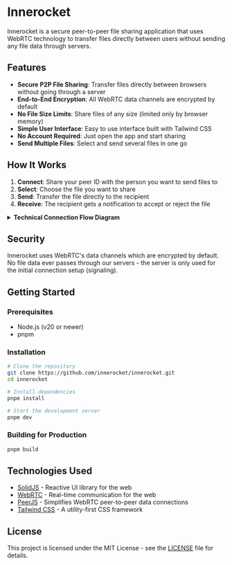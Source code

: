# Innerocket

Innerocket is a secure peer-to-peer file sharing application that uses WebRTC technology to transfer files directly between users without sending any file data through servers.

## Features

- **Secure P2P File Sharing**: Transfer files directly between browsers without going through a server
- **End-to-End Encryption**: All WebRTC data channels are encrypted by default
- **No File Size Limits**: Share files of any size (limited only by browser memory)
- **Simple User Interface**: Easy to use interface built with Tailwind CSS
- **No Account Required**: Just open the app and start sharing
- **Send Multiple Files**: Select and send several files in one go

## How It Works

1. **Connect**: Share your peer ID with the person you want to send files to
2. **Select**: Choose the file you want to share
3. **Send**: Transfer the file directly to the recipient
4. **Receive**: The recipient gets a notification to accept or reject the file

<details>
<summary><strong>Technical Connection Flow Diagram</strong></summary>

```mermaid
sequenceDiagram
    participant U1 as "User A<br/>(Sender)"
    participant S as "Signaling Server<br/>(PeerJS)"
    participant U2 as "User B<br/>(Receiver)"

    Note over U1,U2: 1. Initial Connection Setup
    U1->>S: Connect to signaling server
    S-->>U1: Assign unique Peer ID
    U2->>S: Connect to signaling server
    S-->>U2: Assign unique Peer ID

    Note over U1,U2: 2. Peer Discovery & WebRTC Setup
    U1->>U1: Share Peer ID with User B<br/>(via external channel)
    U2->>S: Request connection to User A's Peer ID
    S->>U1: Forward connection request
    U1->>S: Accept connection & send ICE candidates
    S->>U2: Forward ICE candidates
    U2->>S: Send ICE candidates back
    S->>U1: Forward ICE candidates

    Note over U1,U2: 3. Direct P2P Connection Established
    U1<<->>U2: WebRTC DataChannel established<br/>(End-to-End Encrypted)

    Note over U1,U2: 4. File Transfer Process
    U1->>U1: Select file to share
    U1->>U2: Send file metadata<br/>(name, size, type)
    U2-->>U1: Accept/Reject file transfer

    alt File Transfer Accepted
        U1->>U2: Transfer file data<br/>(Direct P2P, No Server)
        U2-->>U1: Transfer progress/completion
    else File Transfer Rejected
        U2-->>U1: Transfer cancelled
    end

    Note over S: Server only used for signaling<br/>No file data passes through server
```

This diagram illustrates the complete technical flow of how Innerocket establishes peer-to-peer connections and transfers files securely without sending any file data through servers.

</details>

## Security

Innerocket uses WebRTC's data channels which are encrypted by default. No file data ever passes through our servers - the server is only used for the initial connection setup (signaling).

## Getting Started

### Prerequisites

- Node.js (v20 or newer)
- pnpm

### Installation

```bash
# Clone the repository
git clone https://github.com/innerocket/innerocket.git
cd innerocket

# Install dependencies
pnpm install

# Start the development server
pnpm dev
```

### Building for Production

```bash
pnpm build
```

## Technologies Used

- [SolidJS](https://solidjs.com/) - Reactive UI library for the web
- [WebRTC](https://webrtc.org/) - Real-time communication for the web
- [PeerJS](https://peerjs.com/) - Simplifies WebRTC peer-to-peer data connections
- [Tailwind CSS](https://tailwindcss.com/) - A utility-first CSS framework

## License

This project is licensed under the MIT License - see the [LICENSE](LICENSE) file for details.
